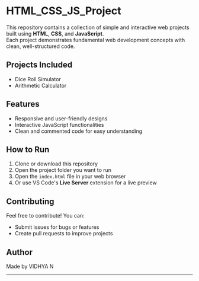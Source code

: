 # HTML_CSS_JS_Project

This repository contains a collection of simple and interactive web projects built using **HTML**, **CSS**, and **JavaScript**.  
Each project demonstrates fundamental web development concepts with clean, well-structured code.

## Projects Included

- Dice Roll Simulator
- Arithmetic Calculator

## Features

- Responsive and user-friendly designs
- Interactive JavaScript functionalities
- Clean and commented code for easy understanding

## How to Run

1. Clone or download this repository
2. Open the project folder you want to run
3. Open the `index.html` file in your web browser
4. Or use VS Code's **Live Server** extension for a live preview

## Contributing

Feel free to contribute! You can:

- Submit issues for bugs or features
- Create pull requests to improve projects

## Author

Made by VIDHYA N

---
